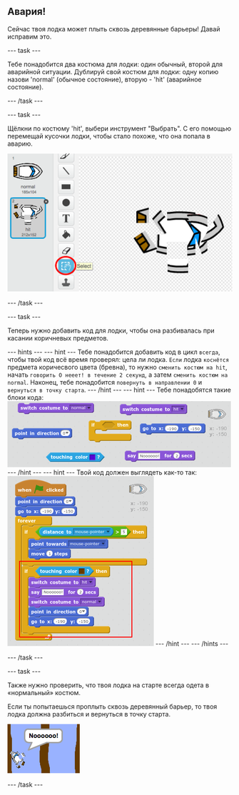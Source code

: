 ## Авария!

Сейчас твоя лодка может плыть сквозь деревянные барьеры! Давай исправим это.

\--- task \---

Тебе понадобится два костюма для лодки: один обычный, второй для аварийной ситуации. Дублируй свой костюм для лодки: одну копию назови 'normal' (обычное состояние), вторую - 'hit' (аварийное состояние).

\--- /task \---

\--- task \---

Щёлкни по костюму 'hit', выбери инструмент "Выбрать". С его помощью перемещай кусочки лодки, чтобы стало похоже, что она попала в аварию.

![screenshot](images/boat-hit-costume.png)

\--- /task \---

\--- task \---

Теперь нужно добавить код для лодки, чтобы она разбивалась при касании коричневых предметов.

\--- hints \--- \--- hint \--- Тебе понадобится добавить код в цикл `всегда`, чтобы твой код всё время проверял: цела ли лодка. `Если` лодка `коснётся` предмета коричесвого цвета (бревна), то нужно `сменить костюм на hit`, начать `говорить О нееет! в течение 2 секунд`, а затем `сменить костюм на normal`. Наконец, тебе понадобится `повернуть в направлении 0` и `вернуться в точку старта`. \--- /hint \--- \--- hint \--- Тебе понадобятся такие блоки кода: ![screenshot](images/boat-hit-blocks.png) \--- /hint \--- \--- hint \--- Твой код должен выглядеть как-то так: ![screenshot](images/boat-hit-code.png) \--- /hint \--- \--- /hints \---

\--- /task \---

\--- task \---

Также нужно проверить, что твоя лодка на старте всегда одета в «нормальный» костюм.

Если ты попытаешься проплыть сквозь деревянный барьер, то твоя лодка должна разбиться и вернуться в точку старта.

![screenshot](images/boat-crash.png)

\--- /task \---